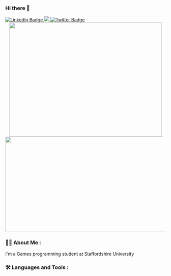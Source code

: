 ### Hi there 👋

<div align="centre" id="badges">
  <a href="https://www.linkedin.com/in/brendan-collins-9a0326223/L">
    <img src="https://img.shields.io/badge/LinkedIn-blue?style=for-the-badge&logo=linkedin&logoColor=white" alt="LinkedIn Badge"/>
  </a>
  <a href="https://brendanc123.github.io/">
    <img src="https://img.shields.io/website?color=blue&label=web&logoColor=blue&style=for-the-badge&up_color=blue&up_message=site&url=https%3A%2F%2Fbrendanc123.github.io%2F"/>
  </a>
  <a href="https://twitter.com/BrendanColDev">
    <img src="https://img.shields.io/badge/Twitter-blue?style=for-the-badge&logo=twitter&logoColor=white" alt="Twitter Badge"/>
  </a>
</div>

<div align="center">
  <img src="https://media.giphy.com/media/SWoSkN6DxTszqIKEqv.gif" width="480" height="360"/>
</div>
<div align="center">
  <img src="https://media.giphy.com/media/dWesBcTLavkZuG35MI/giphy.gif" width="600" height="300"/>
</div>

### :man_technologist: About Me :
I'm a Games programming student at Staffordshire University

### :hammer_and_wrench: Languages and Tools :
